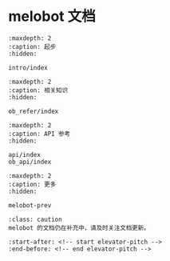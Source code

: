 # melobot 文档

```{toctree}
:maxdepth: 2
:caption: 起步
:hidden:

intro/index
```


```{toctree}
:maxdepth: 2
:caption: 相关知识
:hidden:

ob_refer/index
```

```{toctree}
:maxdepth: 2
:caption: API 参考
:hidden:

api/index
ob_api/index
```

```{toctree}
:maxdepth: 2
:caption: 更多
:hidden:

melobot-prev
```

```{admonition} 重要提示
:class: caution
melobot 的文档仍在补充中，请及时关注文档更新。
```


```{include} ../../README.md
:start-after: <!-- start elevator-pitch -->
:end-before: <!-- end elevator-pitch -->
```

